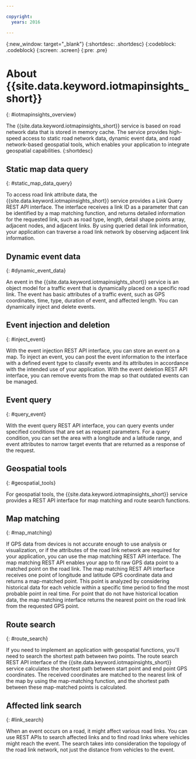 ```yaml
---

copyright:
  years: 2016

---
```


{:new_window: target="_blank"}
{:shortdesc: .shortdesc}
{:codeblock: .codeblock}
{:screen: .screen}
{:pre: .pre}


# About {{site.data.keyword.iotmapinsights_short}}
{: #iotmapinsights_overview}

The {{site.data.keyword.iotmapinsights_short}} service is based on road network data that is stored in memory cache. The service provides high-speed access to static road network data, dynamic event data, and road network-based geospatial tools, which enables your application to integrate geospatial capabilities.
{:shortdesc}

## Static map data query
{: #static_map_data_query}

To access road link attribute data, the {{site.data.keyword.iotmapinsights_short}} service provides a Link Query REST API interface. The interface receives a link ID as a parameter that can be identified by a map matching function, and returns detailed information for the requested link, such as road type, length, detail shape points array, adjacent nodes, and adjacent links. By using queried detail link information, your application can traverse a road link network by observing adjacent link information.

## Dynamic event data
{: #dynamic_event_data}

An event in the {{site.data.keyword.iotmapinsights_short}} service is an object model for a traffic event that is dynamically placed on a specific road link. The event has basic attributes of a traffic event, such as GPS coordinates, time, type, duration of event, and affected length. You can dynamically inject and delete events.

## Event injection and deletion
{: #inject_event}

With the event injection REST API interface, you can store an event on a map. To inject an event, you can post the event information to the interface with a defined event type to classify events and its attributes in accordance with the intended use of your application. With the event deletion REST API interface, you can remove events from the map so that outdated events can be managed.

## Event query
{: #query_event}

With the event query REST API interface, you can query events under specified conditions that are set as request parameters. For a query condition, you can set the area with a longitude and a latitude range, and event attributes to narrow target events that are returned as a response of the request.

## Geospatial tools
{: #geospatial_tools}

For geospatial tools, the {{site.data.keyword.iotmapinsights_short}} service provides a REST API interface for map matching and route search functions.

## Map matching
{: #map_matching}

If GPS data from devices is not accurate enough to use analysis or visualization, or if the attributes of the road link network are required for your application, you can use the map matching REST API interface. The map matching REST API enables your app to fit raw GPS data point to a matched point on the road link. The map matching REST API interface receives one point of longitude and latitude GPS coordinate data and returns a map-matched point. This point is analyzed by considering historical data for each vehicle within a specific time period to find the most probable point in real time. For point that do not have historical location data, the map matching interface returns the nearest point on the road link from the requested GPS point.

## Route search
{: #route_search}

If you need to implement an application with geospatial functions, you'll need to search the shortest path between two points.  The route search REST API interface of the {{site.data.keyword.iotmapinsights_short}} service calculates the shortest path between start point and end point GPS coordinates. The received coordinates are matched to the nearest link of the map by using the map-matching function, and the shortest path between these map-matched points is calculated.

## Affected link search
{: #link_search}

When an event occurs on a road, it might affect various road links. You can use REST APIs to search affected links and to find road links where vehicles might reach the event. The search takes into consideration the topology of the road link network, not just the distance from vehicles to the event.

